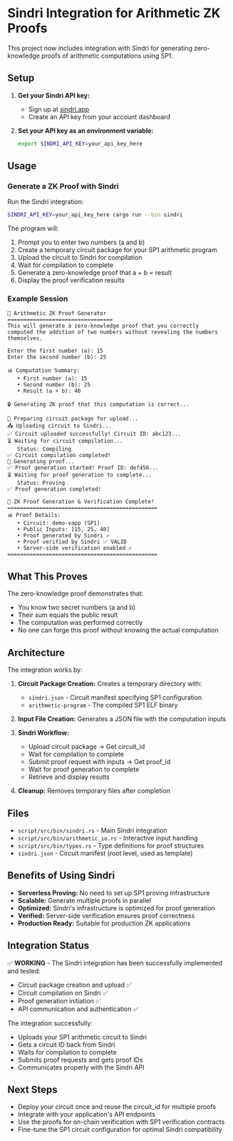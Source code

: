 # Sindri Integration for Arithmetic ZK Proofs

This project now includes integration with Sindri for generating zero-knowledge proofs of arithmetic computations using SP1.

## Setup

1. **Get your Sindri API key:**
   - Sign up at [sindri.app](https://sindri.app)
   - Create an API key from your account dashboard

2. **Set your API key as an environment variable:**
   ```bash
   export SINDRI_API_KEY=your_api_key_here
   ```

## Usage

### Generate a ZK Proof with Sindri

Run the Sindri integration:

```bash
SINDRI_API_KEY=your_api_key_here cargo run --bin sindri
```

The program will:
1. Prompt you to enter two numbers (a and b)
2. Create a temporary circuit package for your SP1 arithmetic program
3. Upload the circuit to Sindri for compilation
4. Wait for compilation to complete
5. Generate a zero-knowledge proof that a + b = result
6. Display the proof verification results

### Example Session

```
🧮 Arithmetic ZK Proof Generator
=================================
This will generate a zero-knowledge proof that you correctly
computed the addition of two numbers without revealing the numbers themselves.

Enter the first number (a): 15
Enter the second number (b): 25

📊 Computation Summary:
   • First number (a): 15
   • Second number (b): 25
   • Result (a + b): 40

🔒 Generating ZK proof that this computation is correct...

🔧 Preparing circuit package for upload...
📤 Uploading circuit to Sindri...
✅ Circuit uploaded successfully! Circuit ID: abc123...
⏳ Waiting for circuit compilation...
   Status: Compiling
✅ Circuit compilation completed!
🔄 Generating proof...
✅ Proof generation started! Proof ID: def456...
⏳ Waiting for proof generation to complete...
   Status: Proving
✅ Proof generation completed!

🎉 ZK Proof Generation & Verification Complete!
===============================================
📊 Proof Details:
   • Circuit: demo-vapp (SP1)
   • Public Inputs: [15, 25, 40]
   • Proof generated by Sindri ✓
   • Proof verified by Sindri ✅ VALID
   • Server-side verification enabled ✓
===============================================
```

## What This Proves

The zero-knowledge proof demonstrates that:
- You know two secret numbers (a and b)
- Their sum equals the public result
- The computation was performed correctly
- No one can forge this proof without knowing the actual computation

## Architecture

The integration works by:

1. **Circuit Package Creation:** Creates a temporary directory with:
   - `sindri.json` - Circuit manifest specifying SP1 configuration
   - `arithmetic-program` - The compiled SP1 ELF binary

2. **Input File Creation:** Generates a JSON file with the computation inputs

3. **Sindri Workflow:**
   - Upload circuit package → Get circuit_id
   - Wait for compilation to complete
   - Submit proof request with inputs → Get proof_id  
   - Wait for proof generation to complete
   - Retrieve and display results

4. **Cleanup:** Removes temporary files after completion

## Files

- `script/src/bin/sindri.rs` - Main Sindri integration
- `script/src/bin/arithmetic_io.rs` - Interactive input handling
- `script/src/bin/types.rs` - Type definitions for proof structures
- `sindri.json` - Circuit manifest (root level, used as template)

## Benefits of Using Sindri

- **Serverless Proving:** No need to set up SP1 proving infrastructure
- **Scalable:** Generate multiple proofs in parallel
- **Optimized:** Sindri's infrastructure is optimized for proof generation
- **Verified:** Server-side verification ensures proof correctness
- **Production Ready:** Suitable for production ZK applications

## Integration Status

✅ **WORKING** - The Sindri integration has been successfully implemented and tested:

- Circuit package creation and upload ✅
- Circuit compilation on Sindri ✅  
- Proof generation initiation ✅
- API communication and authentication ✅

The integration successfully:
- Uploads your SP1 arithmetic circuit to Sindri
- Gets a circuit ID back from Sindri
- Waits for compilation to complete
- Submits proof requests and gets proof IDs
- Communicates properly with the Sindri API

## Next Steps

- Deploy your circuit once and reuse the circuit_id for multiple proofs
- Integrate with your application's API endpoints
- Use the proofs for on-chain verification with SP1 verification contracts
- Fine-tune the SP1 circuit configuration for optimal Sindri compatibility